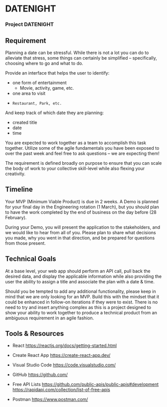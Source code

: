 # DATENIGHT

<h3> Project DATENIGHT </h3>

<h2> Requirement</h2>

Planning a date can be stressful. While there is not a lot you can do to alleviate that stress, some things can certainly be simplified – specifically, choosing where to go and what to do.  

Provide an interface that helps the user to identify: 
- one form of entertainment 
   - 	Movie, activity, game, etc.
- 	one area to visit 
  - 	Restaurant, Park, etc.
And keep track of which date they are planning: 
- created title
- date
- time

You are expected to work together as a team to accomplish this task together. Utilize some of the agile fundamentals you have been exposed to over the past week and feel free to ask questions – we are expecting them! 

The requirement is defined broadly on purpose to ensure that you can scale the body of work to your collective skill-level while also flexing your creativity. 


<h2>Timeline</h2>

Your MVP (Minimum Viable Product) is due in 2 weeks. A Demo is planned for your final day in the Engineering rotation (1 March), but you should plan to have the work completed by the end of business on the day before (28 February).

During your Demo, you will present the application to the stakeholders, and we would like to hear from all of you. Please plan to share what decisions you made, why you went in that direction, and be prepared for questions from those present. 


<h2>Technical Goals</h2>

At a base level, your web app should perform an API call, pull back the desired data, and display the applicable information while also providing the user the ability to assign a title and associate the plan with a date & time.  

Should you be tempted to add any additional functionality, please keep in mind that we are only looking for an MVP. Build this with the mindset that it could be enhanced in follow-on iterations if they were to exist. There is no need to try and insert anything complex as this is a project designed to show your ability to work together to produce a technical product from an ambiguous requirement in an agile fashion. 


<h2>Tools & Resources</h2>


- React	https://reactjs.org/docs/getting-started.html 

- Create React App	https://create-react-app.dev/ 

- Visual Studio Code	https://code.visualstudio.com/ 

- GitHub	https://github.com/ 

- Free API Lists	https://github.com/public-apis/public-apis#development
https://rapidapi.com/collection/list-of-free-apis 

- Postman	https://www.postman.com/ 



